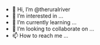 - 👋 Hi, I’m @theruralriver
- 👀 I’m interested in ...
- 🌱 I’m currently learning ...
- 💞️ I’m looking to collaborate on ...
- 📫 How to reach me ...

<!---
theruralriver/theruralriver is a ✨ special ✨ repository because its `README.md` (this file) appears on your GitHub profile.
You can click the Preview link to take a look at your changes.
--->
